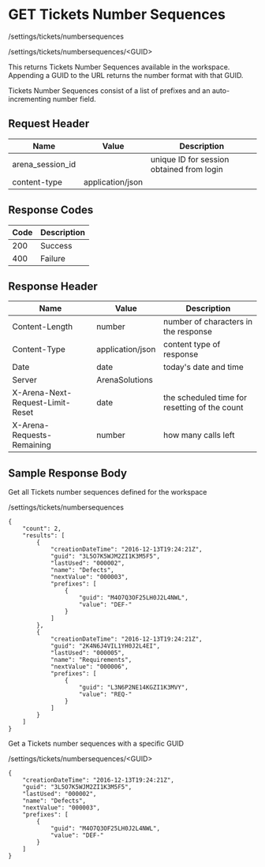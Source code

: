 # GET Tickets Number Sequences


/settings/tickets/numbersequences



/settings/tickets/numbersequences/&lt;GUID&gt;

This returns  Tickets Number Sequences available in the workspace. Appending a GUID to the URL returns the number format with that GUID.  

Tickets Number Sequences consist of a list of  prefixes and an auto\-incrementing number field.

## Request Header

| Name<br> | Value<br> | Description<br> |
|  --- |  --- |  --- | 
| arena_session_id<br> |   | unique ID for session obtained from login<br> |
| content\-type<br> | application/json<br> |   |

## Response Codes

| Code<br> | Description<br> |
|  --- |  --- | 
| 200<br> | Success<br> |
| 400<br> | Failure<br> |

## Response Header

| Name<br> | Value<br> | Description<br> |
|  --- |  --- |  --- | 
| Content\-Length<br> | number<br> | number of characters in the response<br> |
| Content\-Type<br> | application/json<br> | content type of response<br> |
| Date<br> | date<br> | today's date and time<br> |
| Server<br> | ArenaSolutions<br> |   |
| X\-Arena\-Next\-Request\-Limit\-Reset<br> | date<br> | the scheduled time for resetting of the count<br> |
| X\-Arena\-Requests\-Remaining<br> | number<br> | how many calls left<br> |

## Sample Response Body
Get all Tickets number sequences defined for the workspace



/settings/tickets/numbersequences

```
{
    "count": 2,
    "results": [
        {
            "creationDateTime": "2016-12-13T19:24:21Z",
            "guid": "3L5O7K5WJM2ZI1K3M5F5",
            "lastUsed": "000002",
            "name": "Defects",
            "nextValue": "000003",
            "prefixes": [
                {
                    "guid": "M4O7Q3OF25LH0J2L4NWL",
                    "value": "DEF-"
                }
            ]
        },
        {
            "creationDateTime": "2016-12-13T19:24:21Z",
            "guid": "2K4N6J4VIL1YH0J2L4EI",
            "lastUsed": "000005",
            "name": "Requirements",
            "nextValue": "000006",
            "prefixes": [
                {
                    "guid": "L3N6P2NE14KGZI1K3MVY",
                    "value": "REQ-"
                }
            ]
        }
    ]
}
```
Get a Tickets number sequences with a specific GUID



/settings/tickets/numbersequences/&lt;GUID&gt;

```
{
    "creationDateTime": "2016-12-13T19:24:21Z",
    "guid": "3L5O7K5WJM2ZI1K3M5F5",
    "lastUsed": "000002",
    "name": "Defects",
    "nextValue": "000003",
    "prefixes": [
        {
            "guid": "M4O7Q3OF25LH0J2L4NWL",
            "value": "DEF-"
        }
    ]
}
```
